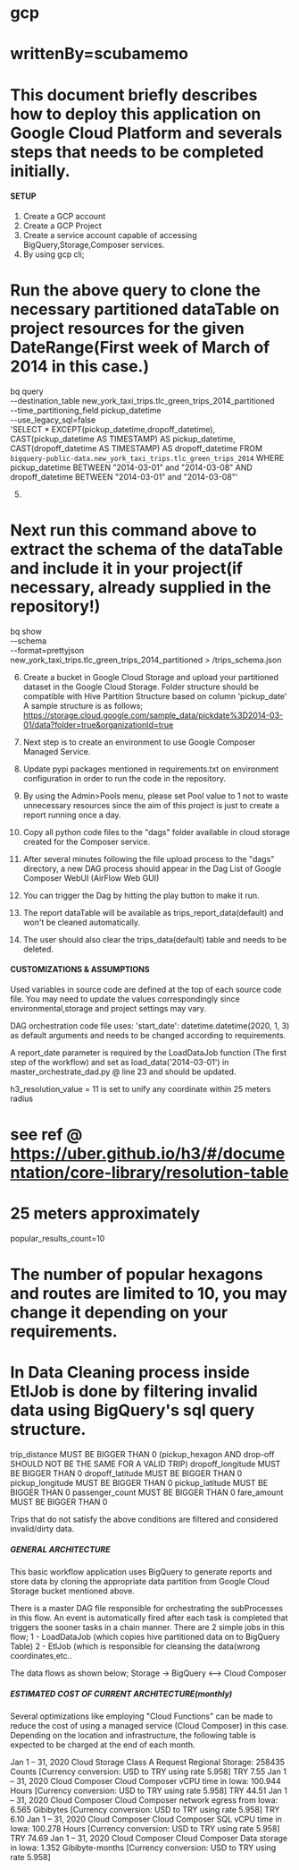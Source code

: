 # gcp
# writtenBy=scubamemo
# This document briefly describes how to deploy this application on Google Cloud Platform and severals steps that needs to be completed initially.

#### SETUP ####
1. Create a GCP account
2. Create a GCP Project
3. Create a service account capable of accessing BigQuery,Storage,Composer services.
4. By using gcp cli;
# Run the above query to clone the necessary partitioned dataTable on project resources for the given DateRange(First week of March of 2014 in this case.)
bq query \
--destination_table new_york_taxi_trips.tlc_green_trips_2014_partitioned \
--time_partitioning_field pickup_datetime \
--use_legacy_sql=false \
'SELECT * EXCEPT(pickup_datetime,dropoff_datetime),
CAST(pickup_datetime AS TIMESTAMP) AS pickup_datetime,
CAST(dropoff_datetime AS TIMESTAMP) AS dropoff_datetime
FROM `bigquery-public-data.new_york_taxi_trips.tlc_green_trips_2014` WHERE pickup_datetime BETWEEN "2014-03-01" and "2014-03-08" AND dropoff_datetime BETWEEN "2014-03-01" and "2014-03-08"'

5. 
# Next run this command above to extract the schema of the dataTable and include it in your project(if necessary, already supplied in the repository!)
bq show \
--schema \
--format=prettyjson \
new_york_taxi_trips.tlc_green_trips_2014_partitioned > /trips_schema.json

6. Create a bucket in Google Cloud Storage and upload your partitioned dataset in the Google Cloud Storage.
Folder structure should be compatible with Hive Partition Structure based on column 'pickup_date'
A sample structure is as follows;
https://storage.cloud.google.com/sample_data/pickdate%3D2014-03-01/data?folder=true&organizationId=true

7. Next step is to create an environment to use Google Composer Managed Service.
8. Update pypi packages mentioned in requirements.txt on environment configuration in order to run the code in the repository.
9. By using the Admin>Pools menu, please set Pool value to 1 not to waste unnecessary resources since the aim of this project is just to create a report running once a day.
10. Copy all python code files to the "dags" folder available in cloud storage created for the Composer service.
11. After several minutes following the file upload process to the "dags" directory, a new DAG process should appear in the Dag List of Google Composer WebUI (AirFlow Web GUI)
12. You can trigger the Dag by hitting the play button to make it run.
13. The report dataTable will be available as trips_report_data(default) and won't be cleaned automatically.
14. The user should also clear the trips_data(default) table and needs to be deleted. 
                                                            

#### CUSTOMIZATIONS & ASSUMPTIONS ####

Used variables in source code are defined at the top of each source code file. You may need to update the values correspondingly since environmental,storage and project settings may vary.

DAG orchestration code file uses:
'start_date': datetime.datetime(2020, 1, 3) as default arguments and needs to be changed according to requirements.

A report_date parameter is required by the  LoadDataJob function (The first step of the workflow) and set as load_data('2014-03-01') in master_orchestrate_dad.py @ line 23 and should be updated. 


h3_resolution_value = 11 is set to unify any coordinate within 25 meters radius 
# see ref @ https://uber.github.io/h3/#/documentation/core-library/resolution-table
# 25 meters approximately

popular_results_count=10
# The number of popular hexagons and routes are limited to 10, you may change it depending on your requirements.


# In Data Cleaning process inside EtlJob is done by filtering invalid data using BigQuery's sql query structure.

trip_distance MUST BE BIGGER THAN 0 (pickup_hexagon  AND  drop-off SHOULD NOT BE THE SAME FOR A VALID TRIP)
dropoff_longitude MUST BE BIGGER THAN 0
dropoff_latitude MUST BE BIGGER THAN 0
pickup_longitude MUST BE BIGGER THAN 0
pickup_latitude MUST BE BIGGER THAN 0
passenger_count  MUST BE BIGGER THAN 0
fare_amount  MUST BE BIGGER THAN 0

Trips that do not satisfy the above conditions are filtered and considered invalid/dirty data.

##### GENERAL ARCHITECTURE #####

This basic workflow application uses BigQuery to generate reports and store data by cloning the appropriate data partition from Google Cloud Storage bucket mentioned above.

There is a master DAG file responsible for orchestrating the subProcesses in this flow.
An event is automatically fired after each task is completed that triggers the sooner tasks in a chain manner.
There are 2 simple jobs in this flow;
1 - LoadDataJob (which copies hive partitioned data on to BigQuery Table)
2 - EtlJob (which is responsible for cleansing the data(wrong coordinates,etc..

The data flows as shown below;
Storage -> BigQuery <--> Cloud Composer



##### ESTIMATED COST OF CURRENT ARCHITECTURE(monthly) #####

Several optimizations like employing "Cloud Functions" can be made to reduce the cost of using a managed service (Cloud Composer) in this case. Depending on the location and infrastructure, the following table is expected to be charged at the end of each month.

Jan 1 – 31, 2020
Cloud Storage Class A Request Regional Storage: 258435 Counts [Currency conversion: USD to TRY using rate 5.958]
TRY 7.55
Jan 1 – 31, 2020
Cloud Composer Cloud Composer vCPU time in Iowa: 100.944 Hours [Currency conversion: USD to TRY using rate 5.958]
TRY 44.51
Jan 1 – 31, 2020
Cloud Composer Cloud Composer network egress from Iowa: 6.565 Gibibytes [Currency conversion: USD to TRY using rate 5.958]
TRY 6.10
Jan 1 – 31, 2020
Cloud Composer Cloud Composer SQL vCPU time in Iowa: 100.278 Hours [Currency conversion: USD to TRY using rate 5.958]
TRY 74.69
Jan 1 – 31, 2020
Cloud Composer Cloud Composer Data storage in Iowa: 1.352 Gibibyte-months [Currency conversion: USD to TRY using rate 5.958]




  
